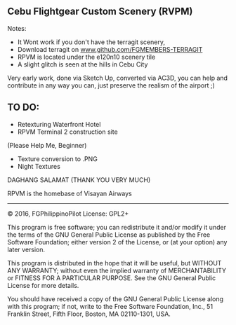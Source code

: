 Cebu Flightgear Custom Scenery (RVPM)
--------------------------------------

Notes:

* It Wont work if you don't have the terragit scenery,
* Download terragit on www.github.com/FGMEMBERS-TERRAGIT
* RPVM is located under the e120n10 scenery tile
* A slight glitch is seen at the hills in Cebu City

Very early work, done via Sketch Up, converted via AC3D, you can help and 
contribute in any way you can, just preserve the realism of the airport ;)


TO DO:
-----

* Retexturing Waterfront Hotel
* RPVM Terminal 2 construction site

(Please Help Me, Beginner) 
* Texture conversion to .PNG
* Night Textures


DAGHANG SALAMAT (THANK YOU VERY MUCH)

RPVM is the homebase of Visayan Airways

***

:copyright: 2016, FGPhilippinoPilot
License: GPL2+

This program is free software; you can redistribute it and/or
modify it under the terms of the GNU General Public License
as published by the Free Software Foundation; either version 2
of the License, or (at your option) any later version.

This program is distributed in the hope that it will be useful,
but WITHOUT ANY WARRANTY; without even the implied warranty of
MERCHANTABILITY or FITNESS FOR A PARTICULAR PURPOSE.  See the
GNU General Public License for more details.

You should have received a copy of the GNU General Public License
along with this program; if not, write to the Free Software
Foundation, Inc., 51 Franklin Street, Fifth Floor, Boston, MA  02110-1301, USA.
